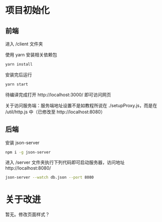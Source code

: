 # 项目初始化

## 前端

进入 /client 文件夹

使用 yarn 安装相关依赖包
```bash
yarn install
```

安装完后运行
```bash
yarn start
```

待编译完成打开 http://localhost:3000/ 即可访问网页

关于访问服务端：服务端地址设置不是如教程所说在 ./setupProxy.js，而是在 /util/http.js 中（已修改至 http://localhost:8080）

## 后端

安装 json-server
```bash
npm i -g json-server
```

进入 /server 文件夹执行下列代码即可启动服务器，访问地址 http://localhost:8080/
```bash
json-server --watch db.json --port 8080
```

# 关于改进

暂无。修改页面样式？